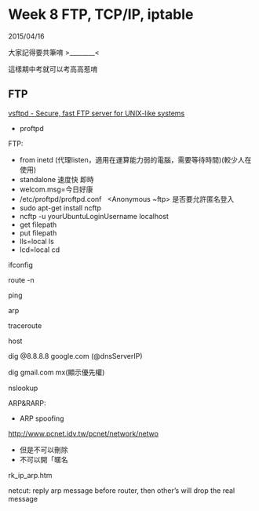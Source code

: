 # Week 8 FTP, TCP/IP, iptable

2015/04/16 

大家記得要共筆唷 >________<

這樣期中考就可以考高高惹唷 

## FTP

[vsftpd - Secure, fast FTP server for UNIX-like systems](http://blog.udn.com/nigerchen/2261345)

*   proftpd

FTP:

*   from inetd (代理listen，適用在運算能力弱的電腦，需要等待時間)(較少人在使用)
*   standalone 速度快 即時
*   welcom.msg=今日好康
*   /etc/proftpd/proftpd.conf   <Anonymous ~ftp> 是否要允許匿名登入
*   sudo apt-get install ncftp
*   ncftp -u yourUbuntuLoginUsername localhost
*   get filepath
*   put filepath
*   lls=local ls
*   lcd=local cd

ifconfig

route -n

ping      

arp

traceroute

host

dig @8.8.8.8 google.com (@dnsServerIP)

dig gmail.com mx(顯示優先權)

nslookup

ARP&RARP:

*   ARP spoofing

[](http://www.pcnet.idv.tw/pcnet/network/netwo)http://www.pcnet.idv.tw/pcnet/network/netwo

*   但是不可以刪除
*   不可以開「暱名

rk_ip_arp.htm

netcut: reply arp message before router, then other’s will drop the real message
